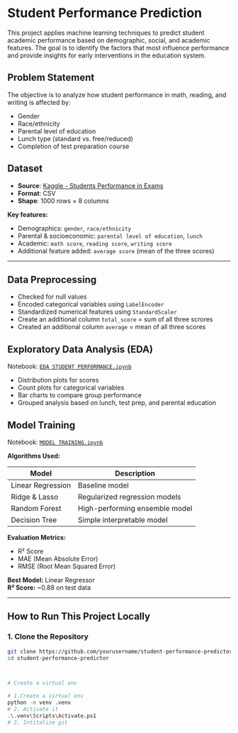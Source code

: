# Student Performance Prediction

This project applies machine learning techniques to predict student academic performance based on demographic, social, and academic features. The goal is to identify the factors that most influence performance and provide insights for early interventions in the education system.



## Problem Statement

The objective is to analyze how student performance in math, reading, and writing is affected by:

- Gender
- Race/ethnicity
- Parental level of education
- Lunch type (standard vs. free/reduced)
- Completion of test preparation course



##  Dataset

- **Source**: [Kaggle - Students Performance in Exams](https://www.kaggle.com/datasets/spscientist/students-performance-in-exams?datasetId=74977)
- **Format**: CSV
- **Shape**: 1000 rows × 8 columns

**Key features:**
- Demographics: `gender`, `race/ethnicity`
- Parental & socioeconomic: `parental level of education`, `lunch`
- Academic: `math score`, `reading score`, `writing score`
- Additional feature added: `average score` (mean of the three scores)

---

##  Data Preprocessing

- Checked for null values
- Encoded categorical variables using `LabelEncoder`
- Standardized numerical features using `StandardScaler`
- Create an additional column `total_score` = sum of all three scrores
- Created an additional column `average` = mean of all three scores



## Exploratory Data Analysis (EDA)

Notebook: [`EDA STUDENT PERFORMANCE.ipynb`](https://github.com/krishnaik06/mlproject/blob/main/notebook/1%20.%20EDA%20STUDENT%20PERFORMANCE%20.ipynb)

- Distribution plots for scores
- Count plots for categorical variables
- Bar charts to compare group performance
- Grouped analysis based on lunch, test prep, and parental education



##  Model Training

Notebook: [`MODEL TRAINING.ipynb`](https://github.com/krishnaik06/mlproject/blob/main/notebook/2.%20MODEL%20TRAINING.ipynb)

**Algorithms Used:**

| Model              | Description                        |
|-------------------|------------------------------------|
| Linear Regression | Baseline model                     |
| Ridge & Lasso     | Regularized regression models      |
| Random Forest     | High-performing ensemble model     |
| Decision Tree     | Simple interpretable model         |

**Evaluation Metrics:**
- R² Score
- MAE (Mean Absolute Error)
- RMSE (Root Mean Squared Error)

**Best Model:** Linear Regressor  
**R² Score:** ~0.88 on test data

---

##  How to Run This Project Locally

### 1. Clone the Repository

```bash
git clone https://github.com/yourusername/student-performance-predictor.git
cd student-performance-predictor



# Create a virtual env

# 1.Create a virtual env
python -m venv .venv
# 2. Activate it
.\.venv\Scripts\Activate.ps1
# 3. Intitalize git
